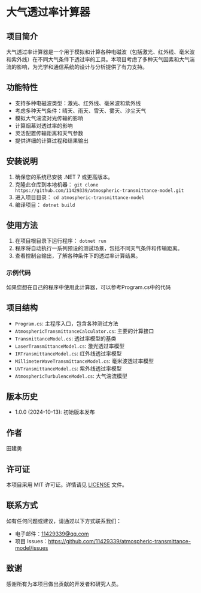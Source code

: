 # 大气透过率计算器

## 项目简介

大气透过率计算器是一个用于模拟和计算各种电磁波（包括激光、红外线、毫米波和紫外线）在不同大气条件下透过率的工具。本项目考虑了多种天气因素和大气湍流的影响，为光学和通信系统的设计与分析提供了有力支持。

## 功能特性

- 支持多种电磁波类型：激光、红外线、毫米波和紫外线
- 考虑多种天气条件：晴天、雨天、雪天、雾天、沙尘天气
- 模拟大气湍流对光传输的影响
- 计算烟幕对透过率的影响
- 灵活配置传输距离和天气参数
- 提供详细的计算过程和结果输出

## 安装说明

1. 确保您的系统已安装 .NET 7 或更高版本。
2. 克隆此仓库到本地机器：   ```
   git clone https://github.com/11429339/atmospheric-transmittance-model.git   ```
3. 进入项目目录：   ```
   cd atmospheric-transmittance-model   ```
4. 编译项目：   ```
   dotnet build   ```

## 使用方法

1. 在项目根目录下运行程序：   ```
   dotnet run   ```
2. 程序将自动执行一系列预设的测试场景，包括不同天气条件和传输距离。
3. 查看控制台输出，了解各种条件下的透过率计算结果。

### 示例代码

如果您想在自己的程序中使用此计算器，可以参考Program.cs中的代码

## 项目结构

- `Program.cs`: 主程序入口，包含各种测试方法
- `AtmosphericTransmittanceCalculator.cs`: 主要的计算接口
- `TransmittanceModel.cs`: 透过率模型的基类
- `LaserTransmittanceModel.cs`: 激光透过率模型
- `IRTransmittanceModel.cs`: 红外线透过率模型
- `MillimeterWaveTransmittanceModel.cs`: 毫米波透过率模型
- `UVTransmittanceModel.cs`: 紫外线透过率模型
- `AtmosphericTurbulenceModel.cs`: 大气湍流模型

## 版本历史

- 1.0.0 (2024-10-13): 初始版本发布

## 作者

田建勇

## 许可证

本项目采用 MIT 许可证。详情请见 [LICENSE](LICENSE) 文件。

## 联系方式

如有任何问题或建议，请通过以下方式联系我们：

- 电子邮件：<11429339@qq.com>
- 项目 Issues：<https://github.com/11429339/atmospheric-transmittance-model/issues>

## 致谢

感谢所有为本项目做出贡献的开发者和研究人员。

